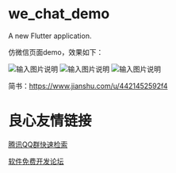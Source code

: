 # we_chat_demo

A new Flutter application.

仿微信页面demo，效果如下：


![输入图片说明](https://images.gitee.com/uploads/images/2019/0814/173019_1ecc2cc0_766685.gif "在这里输入图片标题")
![输入图片说明](https://images.gitee.com/uploads/images/2019/0814/173025_7ccce4ba_766685.gif "在这里输入图片标题")
![输入图片说明](https://images.gitee.com/uploads/images/2019/0814/173032_03a84af4_766685.gif "在这里输入图片标题")


简书：https://www.jianshu.com/u/4421452592f4


 # 良心友情链接

[腾讯QQ群快速检索](http://u.720life.cn/s/8cf73f7c)

[软件免费开发论坛](http://u.720life.cn/s/bbb01dc0)